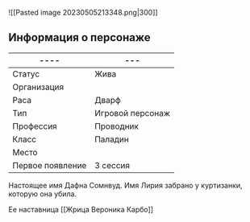 ![[Pasted image 20230505213348.png|300]]
## Информация о персонаже
| ----             | --- |
| ---------------- | --- |
| Статус           |   Жива  |
| Организация      |     |
| Раса             | Дварф    |
| Тип              |  Игровой персонаж   |
| Профессия        | Проводник    |
| Класс            | Паладин    |
| Место|     |
|  Первое появление    | 3 сессия     |

Настоящее имя Дафна Сомнвуд. Имя Лирия забрано у куртизанки, которую она убила.

Ее наставница [[Жрица Вероника Карбо]]
